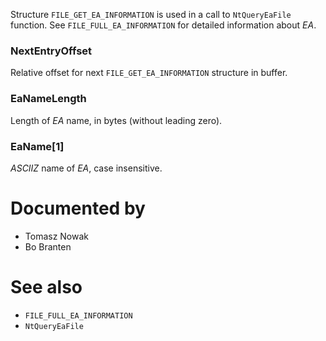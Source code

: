 Structure `FILE_GET_EA_INFORMATION` is used in a call to `NtQueryEaFile` function. See `FILE_FULL_EA_INFORMATION` for detailed information about *EA*.

### NextEntryOffset

Relative offset for next `FILE_GET_EA_INFORMATION` structure in buffer.

### EaNameLength

Length of *EA* name, in bytes (without leading zero).

### EaName[1]

*ASCIIZ* name of *EA*, case insensitive.

# Documented by

* Tomasz Nowak
* Bo Branten

# See also

* `FILE_FULL_EA_INFORMATION`
* `NtQueryEaFile`

